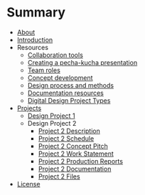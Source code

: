 # Summary

* [About](README.md)
* [Introduction](introduction.md)
* Resources
  * [Collaboration tools](collaboration-tools.md)
  * [Creating a pecha-kucha presentation](creating-a-pecha-kucha-style-pitch.md)
  * [Team roles](team-roles.md)
  * [Concept development](concept-development.md)
  * [Design process and methods](design-process-and-methods.md)
  * [Documentation resources](documentation-resources.md)
  * [Digital Design Project Types](digital-design-project-types.md)
* [Projects](projects.md)
  * [Design Project 1](project-1.md)
  * Design Project 2
    * [Project 2 Description](design-project-2/project-description.md)
    * [Project 2 Schedule](design-project-2/schedule.md)
    * [Project 2 Concept Pitch](design-project-2/project-2-concept-pitch.md)
    * [Project 2 Work Statement](design-project-2/project-2-work-statement.md)
    * [Project 2 Production Reports](design-project-2/project-2-production-reports.md)
    * [Project 2 Documentation](design-project-2/project-2-documentation.md)
    * [Project 2 Files](design-project-2/project-2-files.md)
* [License](license.md)

